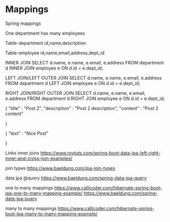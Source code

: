 # Mappings
Spring mappings

One department has many employees

Table-department
id,name,description

Table-employee
id,name,email,address,dept_id

INNER JOIN
SELECT d.name, e.name, e.email, e.address FROM department d INNER JOIN employee e ON d.id = e.dept_id;

LEFT JOIN/LEFT OUTER JOIN
SELECT d.name, e.name, e.email, e.address FROM department d LEFT JOIN employee e ON d.id = e.dept_id;

RIGHT JOIN/RIGHT OUTER JOIN
SELECT d.name, e.name, e.email, e.address FROM department d RIGHT JOIN employee e ON d.id = e.dept_id;


{
    "title" : "Post 2",
    "description" : "Post 2 description",
    "content" : "Post 2 content"
    
}

{
    "text" : "Nice Post"
    
}

Links
inner joins
https://www.roytuts.com/spring-boot-data-jpa-left-right-inner-and-cross-join-examples/

join types
https://www.baeldung.com/jpa-join-types

data jpa @query
https://www.baeldung.com/spring-data-jpa-query

one to many mappings
https://www.callicoder.com/hibernate-spring-boot-jpa-one-to-many-mapping-example/
https://www.baeldung.com/spring-data-jpa-query

many to many mappings
https://www.callicoder.com/hibernate-spring-boot-jpa-many-to-many-mapping-example/
